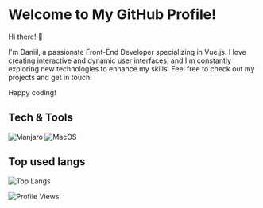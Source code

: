 # Welcome to My GitHub Profile!

Hi there! 👋

I'm Daniil, a passionate Front-End Developer specializing in Vue.js. I love creating interactive and dynamic user interfaces, and I'm constantly exploring new technologies to enhance my skills. Feel free to check out my projects and get in touch!

Happy coding! 

## Tech & Tools ##

![Manjaro](https://img.shields.io/badge/OS-Manjaro-35BF5C?style=for-the-badge&logo=manjaro)
![MacOS](https://img.shields.io/badge/OS-macOS-35BF5C?style=for-the-badge&logo=macos)

## Top used langs ##

![Top Langs](https://github-readme-stats.vercel.app/api/top-langs/?username=oLNidfwworld&layout=compact)


![Profile Views](https://komarev.com/ghpvc/?username=oLNidfwworld&color=blueviolet)


<!--
- 🔭 I’m currently working on ...
- 🌱 I’m currently learning ...
- 👯 I’m looking to collaborate on ...
- 🤔 I’m looking for help with ...
- 💬 Ask me about ...
- 📫 How to reach me: ...
- 😄 Pronouns: ...
- ⚡ Fun fact: ...
-->
 
